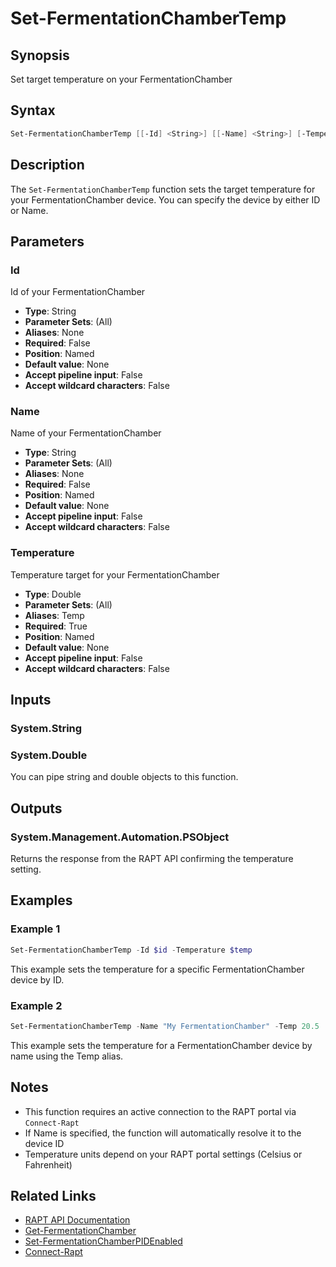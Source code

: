 # Set-FermentationChamberTemp

## Synopsis

Set target temperature on your FermentationChamber

## Syntax

```powershell
Set-FermentationChamberTemp [[-Id] <String>] [[-Name] <String>] [-Temperature] <Double>
```

## Description

The `Set-FermentationChamberTemp` function sets the target temperature for your FermentationChamber device. You can specify the device by either ID or Name.

## Parameters

### Id

Id of your FermentationChamber

- **Type**: String
- **Parameter Sets**: (All)
- **Aliases**: None
- **Required**: False
- **Position**: Named
- **Default value**: None
- **Accept pipeline input**: False
- **Accept wildcard characters**: False

### Name

Name of your FermentationChamber

- **Type**: String
- **Parameter Sets**: (All)
- **Aliases**: None
- **Required**: False
- **Position**: Named
- **Default value**: None
- **Accept pipeline input**: False
- **Accept wildcard characters**: False

### Temperature

Temperature target for your FermentationChamber

- **Type**: Double
- **Parameter Sets**: (All)
- **Aliases**: Temp
- **Required**: True
- **Position**: Named
- **Default value**: None
- **Accept pipeline input**: False
- **Accept wildcard characters**: False

## Inputs

### System.String

### System.Double

You can pipe string and double objects to this function.

## Outputs

### System.Management.Automation.PSObject

Returns the response from the RAPT API confirming the temperature setting.

## Examples

### Example 1

```powershell
Set-FermentationChamberTemp -Id $id -Temperature $temp
```

This example sets the temperature for a specific FermentationChamber device by ID.

### Example 2

```powershell
Set-FermentationChamberTemp -Name "My FermentationChamber" -Temp 20.5
```

This example sets the temperature for a FermentationChamber device by name using the Temp alias.

## Notes

- This function requires an active connection to the RAPT portal via `Connect-Rapt`
- If Name is specified, the function will automatically resolve it to the device ID
- Temperature units depend on your RAPT portal settings (Celsius or Fahrenheit)

## Related Links

- [RAPT API Documentation](https://api.rapt.io/index.html)
- [Get-FermentationChamber](Get-FermentationChamber.md)
- [Set-FermentationChamberPIDEnabled](Set-FermentationChamberPIDEnabled.md)
- [Connect-Rapt](Connect-Rapt.md)

